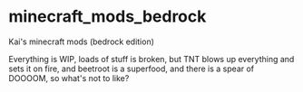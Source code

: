 # minecraft_mods_bedrock
 Kai's minecraft mods (bedrock edition)

Everything is WIP, loads of stuff is broken, but TNT blows up everything and sets it on fire, and beetroot is a superfood, and there is a spear of DOOOOM, so what's not to like?
